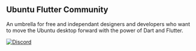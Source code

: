 ## Ubuntu Flutter Community

An umbrella for free and independant designers and developers who want to move the Ubuntu desktop forward with the power of Dart and Flutter.

[![Discord](https://discordapp.com/api/guilds/1045632807663316992/widget.png?style=banner2)](https://discord.gg/B64wTfVy)

